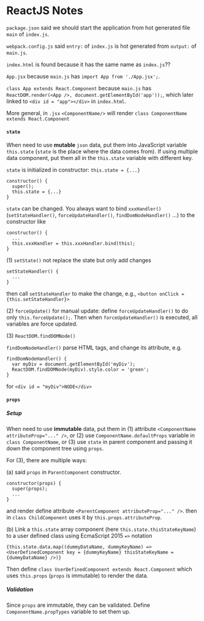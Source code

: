 # ReactJS Notes

`package.json` said we should start the application from hot generated file `main` of `index.js`.

`webpack.config.js` said `entry:` of `index.js` is hot generated from `output:` of `main.js`.

`index.html` is found because it has the same name as `index.js`??

`App.jsx` because `main.js` has `import App from './App.jsx';`.

`class App extends React.Component` because `main.js` has `ReactDOM.render(<App />, document.getElementById('app'));`, which later linked to `<div id = "app"></div>` in `index.html`.

More general, in `.jsx` `<ComponentName/>` will render `class ComponentName extends React.Component`

#### `state`

When need to use **mutable** `json` data, put them into JavaScript variable `this.state` (`state` is the place where the data comes from). If using multiple data component, put them all in the `this.state` variable with different key.

`state` is initialized in constructor: `this.state = {...}`

```
constructor() {
  super();
  this.state = {...}
}
```

`state` can be changed. You always want to bind `xxxHandler()` (`setStateHandler()`, `forceUpdateHandler()`, `findDomNodeHandler()` ...) to the constructor like

```
constructor() {
  ...
  this.xxxHandler = this.xxxHandler.bind(this);
}
```

(1) `setState()` not replace the state but only add changes

```
setStateHandler() {
  ...
}
```

then call `setStateHandler` to make the change, e.g., `<button onClick = {this.setStateHandler}>`

(2) `forceUpdate()` for manual update: define `forceUpdateHandler()` to do only `this.forceUpdate();`. Then when `forceUpdateHandler()` is executed, all variables are force updated.

(3) `ReactDOM.findDOMNode()`

`findDomNodeHandler()` parse HTML tags, and change its attribute, e.g.

```
findDomNodeHandler() {
  var myDiv = document.getElementById('myDiv');
  ReactDOM.findDOMNode(myDiv).style.color = 'green';
}
```

for `<div id = "myDiv">NODE</div>`

#### `props`

##### Setup

When need to use **immutable** data, put them in (1) attribute `<ComponentName attributeProp="..." />`, or (2) use `ComponentName.defaultProps` variable in `class ComponentName`, or (3) use `state` in parent component and passing it down the component tree using `props`.

For (3), there are multiple ways:

(a) said `props` in `ParentComponent` constructor.

```
constructor(props) {
  super(props);
  ...
}
```

and render define attribute `<ParentComponent attributeProp="..." />`. then in `class ChildComponent` uses it by `this.props.attributeProp`.

(b) Link a `this.state` array component (here `this.state.thisStateKeyName`) to a user defined class using EcmaScript 2015 `=>` notation

```
{this.state.data.map((dummyDataName, dummyKeyName) => <UserDefinedComponent key = {dummyKeyName} thisStateKeyName = {dummyDataName} />)}
```

Then define `class UserDefinedComponent extends React.Component` which uses `this.props` (`props` is immutable) to render the data.

##### Validation

Since `props` are immutable, they can be validated. Define `ComponentName.propTypes` variable to set them up.
